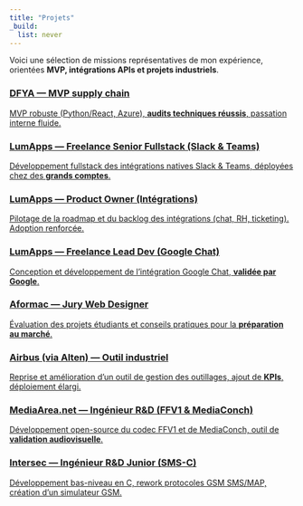 ```yaml
---
title: "Projets"
_build:
  list: never
---
```


Voici une sélection de missions représentatives de mon expérience, orientées **MVP, intégrations APIs et projets industriels**.  

<div class="grid grid-2">

<a class="card" href="dfya/">
  <h3>DFYA — MVP supply chain</h3>
  <p>MVP robuste (Python/React, Azure), <strong>audits techniques réussis</strong>, passation interne fluide.</p>
</a>

<a class="card" href="lumapps-slack-teams/">
  <h3>LumApps — Freelance Senior Fullstack (Slack & Teams)</h3>
  <p>Développement fullstack des intégrations natives Slack & Teams, déployées chez des <strong>grands comptes</strong>.</p>
</a>

<a class="card" href="lumapps-po/">
  <h3>LumApps — Product Owner (Intégrations)</h3>
  <p>Pilotage de la roadmap et du backlog des intégrations (chat, RH, ticketing). Adoption renforcée.</p>
</a>

<a class="card" href="lumapps-google-chat/">
  <h3>LumApps — Freelance Lead Dev (Google Chat)</h3>
  <p>Conception et développement de l’intégration Google Chat, <strong>validée par Google</strong>.</p>
</a>

<a class="card" href="aformac/">
  <h3>Aformac — Jury Web Designer</h3>
  <p>Évaluation des projets étudiants et conseils pratiques pour la <strong>préparation au marché</strong>.</p>
</a>

<a class="card" href="airbus/">
  <h3>Airbus (via Alten) — Outil industriel</h3>
  <p>Reprise et amélioration d’un outil de gestion des outillages, ajout de <strong>KPIs</strong>, déploiement élargi.</p>
</a>

<a class="card" href="mediaarea/">
  <h3>MediaArea.net — Ingénieur R&D (FFV1 & MediaConch)</h3>
  <p>Développement open-source du codec FFV1 et de MediaConch, outil de <strong>validation audiovisuelle</strong>.</p>
</a>

<a class="card" href="intersec/">
  <h3>Intersec — Ingénieur R&D Junior (SMS-C)</h3>
  <p>Développement bas-niveau en C, rework protocoles GSM SMS/MAP, création d’un simulateur GSM.</p>
</a>

</div>